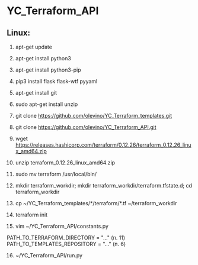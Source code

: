 # YC_Terraform_API

## Linux:
1) apt-get update
2) apt-get install python3
3) apt-get install python3-pip
4) pip3 install flask flask-wtf pyyaml
5) apt-get install git
6) sudo apt-get install unzip
7) git clone https://github.com/olevino/YC_Terraform_templates.git
8) git clone https://github.com/olevino/YC_Terraform_API.git
9) wget https://releases.hashicorp.com/terraform/0.12.26/terraform_0.12.26_linux_amd64.zip
10) unzip terraform_0.12.26_linux_amd64.zip
11) sudo mv terraform /usr/local/bin/
12) mkdir terraform_workdir; mkdir terraform_workdir/terraform.tfstate.d; cd terraform_workdir
13) cp ~/YC_Terraform_templates/\*/terraform/\*.tf ~/terraform_workdir
14) terraform init

15) vim ~/YC_Terraform_API/constants.py

PATH_TO_TERRAFORM_DIRECTORY = "..." (п. 11)
PATH_TO_TEMPLATES_REPOSITORY = "..." (п. 6)

16) ~/YC_Terraform_API/run.py

